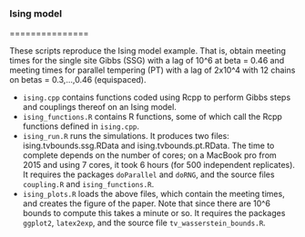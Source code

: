 ### Ising model
===============

These scripts reproduce the Ising model example. That is, obtain meeting times for the single site Gibbs (SSG) with a lag of 10^6 at beta = 0.46 and meeting times for parallel tempering (PT) with a lag of 2x10^4 with 12 chains on betas = 0.3,...,0.46 (equispaced).

* `ising.cpp` contains functions coded using Rcpp to perform Gibbs steps and couplings thereof on an Ising model.
* `ising_functions.R` contains R functions, some of which call the Rcpp functions defined in `ising.cpp`.
* `ising_run.R` runs the simulations. It produces two files: ising.tvbounds.ssg.RData and ising.tvbounds.pt.RData. The time to complete depends on the number of cores; on a MacBook pro from 2015 and using 7 cores, it took 6 hours (for 500 independent replicates). It requires the packages `doParallel` and `doRNG`, and the source files `coupling.R` and `ising_functions.R`.
* `ising_plots.R` loads the above files, which contain the meeting times, and creates the figure of the paper. Note that since there are 10^6 bounds to compute this takes a minute or so. It requires the packages `ggplot2`, `latex2exp`, and the source file `tv_wasserstein_bounds.R`.